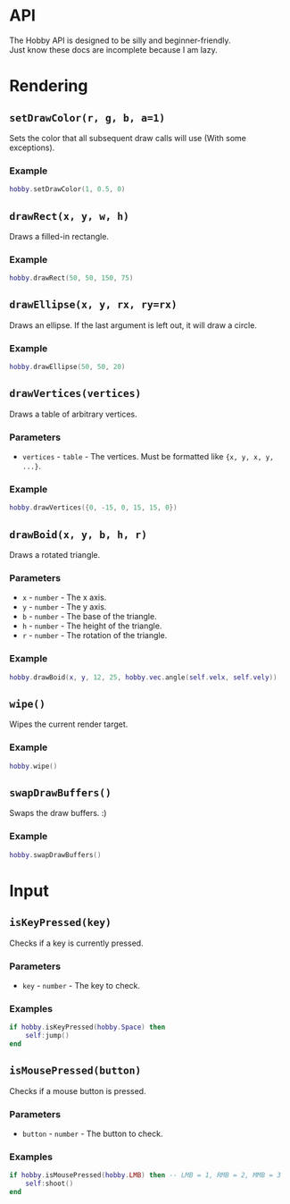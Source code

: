 # API
The Hobby API is designed to be silly and beginner-friendly.<br>
Just know these docs are incomplete because I am lazy.

# Rendering

## `setDrawColor(r, g, b, a=1)`
Sets the color that all subsequent draw calls will use (With some exceptions).

### Example
```lua
hobby.setDrawColor(1, 0.5, 0)
```

## `drawRect(x, y, w, h)`
Draws a filled-in rectangle.

### Example
```lua
hobby.drawRect(50, 50, 150, 75)
```

## `drawEllipse(x, y, rx, ry=rx)`
Draws an ellipse. If the last argument is left out, it will draw a circle.

### Example
```lua
hobby.drawEllipse(50, 50, 20)
```

## `drawVertices(vertices)`
Draws a table of arbitrary vertices. 

### Parameters
- `vertices` - `table` - The vertices. Must be formatted like `{x, y, x, y, ...}`.

### Example
```lua
hobby.drawVertices({0, -15, 0, 15, 15, 0})
```

## `drawBoid(x, y, b, h, r)`
Draws a rotated triangle.

### Parameters
- `x` - `number` - The x axis.
- `y` - `number` - The y axis.
- `b` - `number` - The base of the triangle.
- `h` - `number` - The height of the triangle.
- `r` - `number` - The rotation of the triangle.

### Example
```lua
hobby.drawBoid(x, y, 12, 25, hobby.vec.angle(self.velx, self.vely))
```

## `wipe()`
Wipes the current render target.

### Example
```lua
hobby.wipe()
```

## `swapDrawBuffers()`
Swaps the draw buffers. :)

### Example
```lua
hobby.swapDrawBuffers()
```

# Input

## `isKeyPressed(key)`
Checks if a key is currently pressed.

### Parameters
- `key` - `number` - The key to check.

### Examples
```lua
if hobby.isKeyPressed(hobby.Space) then
    self:jump()
end
```

## `isMousePressed(button)`
Checks if a mouse button is pressed.

### Parameters
- `button` - `number` - The button to check.

### Examples
```lua
if hobby.isMousePressed(hobby.LMB) then -- LMB = 1, RMB = 2, MMB = 3
    self:shoot()
end
```
